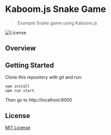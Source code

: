 # Kaboom.js Snake Game
> Example Snake game using Kaboom.js

![License](https://img.shields.io/badge/license-MIT-green)

## Overview

## Getting Started

Clone this repository with git and run:

```
npm install
npm run start
```

Then go to http://localhost:8000 

## License

[MIT License](https://github.com/ourcade/kaboomjs-snake-game/blob/master/LICENSE)
